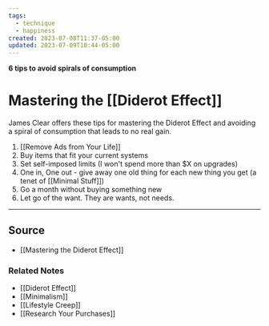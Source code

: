 ```yaml
---
tags:
  - technique
  - happiness
created: 2023-07-08T11:37-05:00
updated: 2023-07-09T10:44-05:00
---
```

**6 tips to avoid spirals of consumption**

# Mastering the [[Diderot Effect]]

James Clear offers these tips for mastering the Diderot Effect and avoiding a spiral of consumption that leads to no real gain.

1. [[Remove Ads from Your Life]] 
2. Buy items that fit your current systems
3. Set self-imposed limits (I won't spend more than $X on upgrades)
4. One in, One out - give away one old thing for each new thing you get (a tenet of [[Minimal Stuff]])
5. Go a month without buying something new
6. Let go of the want. They are wants, not needs.

---

## Source
- [[Mastering the Diderot Effect]]

### Related Notes
- [[Diderot Effect]] 
- [[Minimalism]] 
- [[Lifestyle Creep]] 
- [[Research Your Purchases]]